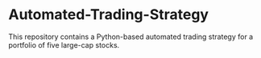 # Automated-Trading-Strategy
 This repository contains a Python-based automated trading strategy for a portfolio of five large-cap stocks.
